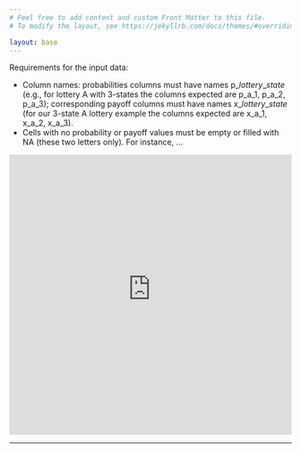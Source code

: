 ```yaml
---
# Feel free to add content and custom Front Matter to this file.
# To modify the layout, see https://jekyllrb.com/docs/themes/#overriding-theme-defaults

layout: base
---
```


Requirements for the input data:

* Column names: probabilities columns must have names p_*lottery*\_*state* (e.g., for lottery A with 3-states the columns expected are p_a_1, p_a_2, p_a_3); corresponding payoff columns must have names x_*lottery*\_*state* (for our 3-state A lottery example the columns expected are x_a_1, x_a_2, x_a_3).
* Cells with no probability or payoff values must be empty or filled with NA (these two letters only). For instance, ...


<div class="wrapper">
    <iframe height="500px" width="100%" frameborder="no" src="https://q35vkf-anna-valyogos.shinyapps.io/complexity_online_tool/" > </iframe>
</div>



---

